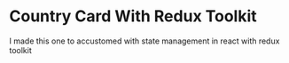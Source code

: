 # Country Card With Redux Toolkit 

I made this one to accustomed with state management in react with redux toolkit